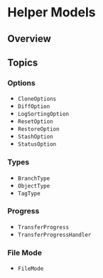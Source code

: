 # Helper Models

## Overview

## Topics

### Options

- ``CloneOptions``
- ``DiffOption``
- ``LogSortingOption``
- ``ResetOption``
- ``RestoreOption``
- ``StashOption``
- ``StatusOption``

### Types

- ``BranchType``
- ``ObjectType``
- ``TagType``

### Progress

- ``TransferProgress``
- ``TransferProgressHandler``

### File Mode

- ``FileMode``
